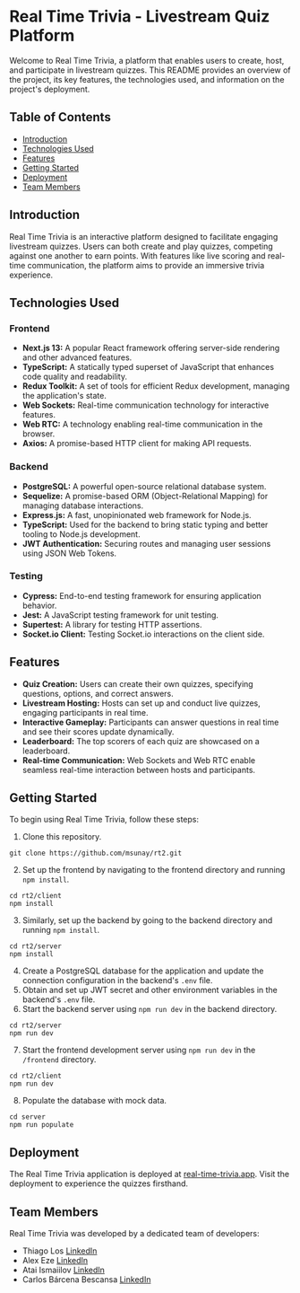 # Real Time Trivia - Livestream Quiz Platform

Welcome to Real Time Trivia, a platform that enables users to create, host, and participate in livestream quizzes. This README provides an overview of the project, its key features, the technologies used, and information on the project's deployment.

## Table of Contents

- [Introduction](#introduction)
- [Technologies Used](#technologies-used)
- [Features](#features)
- [Getting Started](#getting-started)
- [Deployment](#deployment)
- [Team Members](#team-members)

## Introduction

Real Time Trivia is an interactive platform designed to facilitate engaging livestream quizzes. Users can both create and play quizzes, competing against one another to earn points. With features like live scoring and real-time communication, the platform aims to provide an immersive trivia experience.

## Technologies Used

### Frontend

- **Next.js 13:** A popular React framework offering server-side rendering and other advanced features.
- **TypeScript:** A statically typed superset of JavaScript that enhances code quality and readability.
- **Redux Toolkit:** A set of tools for efficient Redux development, managing the application's state.
- **Web Sockets:** Real-time communication technology for interactive features.
- **Web RTC:** A technology enabling real-time communication in the browser.
- **Axios:** A promise-based HTTP client for making API requests.

### Backend

- **PostgreSQL:** A powerful open-source relational database system.
- **Sequelize:** A promise-based ORM (Object-Relational Mapping) for managing database interactions.
- **Express.js:** A fast, unopinionated web framework for Node.js.
- **TypeScript:** Used for the backend to bring static typing and better tooling to Node.js development.
- **JWT Authentication:** Securing routes and managing user sessions using JSON Web Tokens.

### Testing

- **Cypress:** End-to-end testing framework for ensuring application behavior.
- **Jest:** A JavaScript testing framework for unit testing.
- **Supertest:** A library for testing HTTP assertions.
- **Socket.io Client:** Testing Socket.io interactions on the client side.

## Features

- **Quiz Creation:** Users can create their own quizzes, specifying questions, options, and correct answers.
- **Livestream Hosting:** Hosts can set up and conduct live quizzes, engaging participants in real time.
- **Interactive Gameplay:** Participants can answer questions in real time and see their scores update dynamically.
- **Leaderboard:** The top scorers of each quiz are showcased on a leaderboard.
- **Real-time Communication:** Web Sockets and Web RTC enable seamless real-time interaction between hosts and participants.

## Getting Started

To begin using Real Time Trivia, follow these steps:

1. Clone this repository.
  ```
  git clone https://github.com/msunay/rt2.git
  ```
2. Set up the frontend by navigating to the frontend directory and running `npm install`.
  ```
  cd rt2/client
  npm install
  ```
3. Similarly, set up the backend by going to the backend directory and running `npm install`.
  ```
  cd rt2/server
  npm install
  ```
4. Create a PostgreSQL database for the application and update the connection configuration in the backend's `.env` file.
5. Obtain and set up JWT secret and other environment variables in the backend's `.env` file.
6. Start the backend server using `npm run dev` in the backend directory.
  ```
  cd rt2/server
  npm run dev
  ```
7. Start the frontend development server using `npm run dev` in the `/frontend` directory.
  ```
  cd rt2/client
  npm run dev
  ```
8. Populate the database with mock data.
  ```
  cd server
  npm run populate
  ```

## Deployment

The Real Time Trivia application is deployed at [real-time-trivia.app](https://www.real-time-trivia.app). Visit the deployment to experience the quizzes firsthand.

## Team Members

Real Time Trivia was developed by a dedicated team of developers:
- Thiago Los [LinkedIn](https://www.linkedin.com/in/thiagolos/)
- Alex Eze [LinkedIn](https://www.linkedin.com/in/alex-eze-822255a7/)
- Atai Ismaiilov [LinkedIn](https://www.linkedin.com/in/atai-ismaiilov-185a0b1a8/)
- Carlos Bárcena Bescansa [LinkedIn](https://www.linkedin.com/in/carlos-b%C3%A1rcena-bescansa-b0768ab3/)
